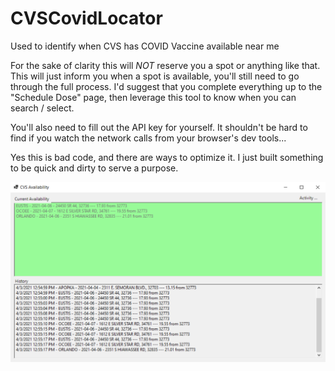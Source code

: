 # CVSCovidLocator
Used to identify when CVS has COVID Vaccine available near me

For the sake of clarity this will *NOT* reserve you a spot or anything like that. This will just inform you when a spot is available, you'll still need to go through the full process. I'd suggest that you complete everything up to the "Schedule Dose" page, then leverage this tool to know when you can search / select.

You'll also need to fill out the API key for yourself. It shouldn't be hard to find if you watch the network calls from your browser's dev tools...

Yes this is bad code, and there are ways to optimize it. I just built something to be quick and dirty to serve a purpose.

![Ui](CVSAvail.png)